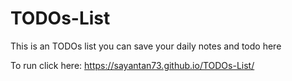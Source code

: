 # TODOs-List
This is an TODOs list you can save your daily notes and todo here

To run click here: https://sayantan73.github.io/TODOs-List/
